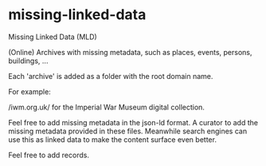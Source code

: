 # missing-linked-data
Missing Linked Data (MLD)

(Online) Archives with missing metadata, such as places, events, persons, buildings, ...

Each 'archive' is added as a folder with the root domain name.

For example:

/iwm.org.uk/ for the Imperial War Museum digital collection.

Feel free to add missing metadata in the json-ld format.
A curator to add the missing metadata provided in these files.
Meanwhile search engines can use this as linked data to make the content surface even better.


Feel free to add records.
